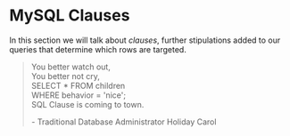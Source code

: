 # MySQL Clauses

In this section we will talk about *clauses*, further stipulations added to our
queries that determine which rows are targeted.

> You better watch out,<br />
> You better not cry,<br />
> SELECT * FROM children<br />
> WHERE behavior = 'nice';<br />
> SQL Clause is coming to town.
>
> \- Traditional Database Administrator Holiday Carol
